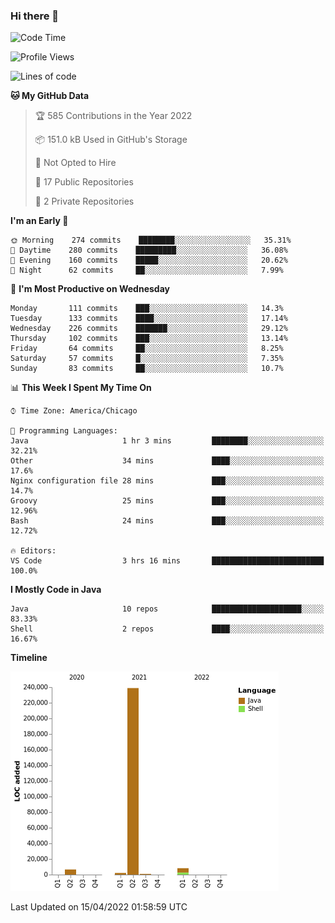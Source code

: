 ### Hi there 👋


<!--START_SECTION:waka-->
![Code Time](http://img.shields.io/badge/Code%20Time-2%2C209%20hrs%2047%20mins-blue)

![Profile Views](http://img.shields.io/badge/Profile%20Views-0-blue)

![Lines of code](https://img.shields.io/badge/From%20Hello%20World%20I%27ve%20Written-257%20Thousand%20lines%20of%20code-blue)

**🐱 My GitHub Data** 

> 🏆 585 Contributions in the Year 2022
 > 
> 📦 151.0 kB Used in GitHub's Storage 
 > 
> 🚫 Not Opted to Hire
 > 
> 📜 17 Public Repositories 
 > 
> 🔑 2 Private Repositories  
 > 
**I'm an Early 🐤** 

```text
🌞 Morning    274 commits    ████████░░░░░░░░░░░░░░░░░   35.31% 
🌆 Daytime    280 commits    █████████░░░░░░░░░░░░░░░░   36.08% 
🌃 Evening    160 commits    █████░░░░░░░░░░░░░░░░░░░░   20.62% 
🌙 Night      62 commits     ██░░░░░░░░░░░░░░░░░░░░░░░   7.99%

```
📅 **I'm Most Productive on Wednesday** 

```text
Monday       111 commits    ███░░░░░░░░░░░░░░░░░░░░░░   14.3% 
Tuesday      133 commits    ████░░░░░░░░░░░░░░░░░░░░░   17.14% 
Wednesday    226 commits    ███████░░░░░░░░░░░░░░░░░░   29.12% 
Thursday     102 commits    ███░░░░░░░░░░░░░░░░░░░░░░   13.14% 
Friday       64 commits     ██░░░░░░░░░░░░░░░░░░░░░░░   8.25% 
Saturday     57 commits     █░░░░░░░░░░░░░░░░░░░░░░░░   7.35% 
Sunday       83 commits     ██░░░░░░░░░░░░░░░░░░░░░░░   10.7%

```


📊 **This Week I Spent My Time On** 

```text
⌚︎ Time Zone: America/Chicago

💬 Programming Languages: 
Java                     1 hr 3 mins         ████████░░░░░░░░░░░░░░░░░   32.21% 
Other                    34 mins             ████░░░░░░░░░░░░░░░░░░░░░   17.6% 
Nginx configuration file 28 mins             ███░░░░░░░░░░░░░░░░░░░░░░   14.7% 
Groovy                   25 mins             ███░░░░░░░░░░░░░░░░░░░░░░   12.96% 
Bash                     24 mins             ███░░░░░░░░░░░░░░░░░░░░░░   12.72%

🔥 Editors: 
VS Code                  3 hrs 16 mins       █████████████████████████   100.0%

```

**I Mostly Code in Java** 

```text
Java                     10 repos            ████████████████████░░░░░   83.33% 
Shell                    2 repos             ████░░░░░░░░░░░░░░░░░░░░░   16.67%

```


**Timeline**

![Chart not found](https://raw.githubusercontent.com/powercasgamer/powercasgamer/master/charts/bar_graph.png) 


 Last Updated on 15/04/2022 01:58:59 UTC
<!--END_SECTION:waka-->
